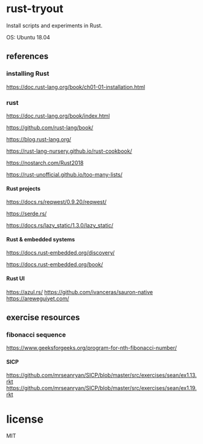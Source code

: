 # rust-tryout

Install scripts and experiments in Rust.

OS: Ubuntu 18.04

## references

### installing Rust

https://doc.rust-lang.org/book/ch01-01-installation.html

### rust

https://doc.rust-lang.org/book/index.html

https://github.com/rust-lang/book/

https://blog.rust-lang.org/

https://rust-lang-nursery.github.io/rust-cookbook/

https://nostarch.com/Rust2018

https://rust-unofficial.github.io/too-many-lists/

#### Rust projects

https://docs.rs/reqwest/0.9.20/reqwest/

https://serde.rs/

https://docs.rs/lazy_static/1.3.0/lazy_static/

#### Rust & embedded systems

https://docs.rust-embedded.org/discovery/

https://docs.rust-embedded.org/book/

#### Rust UI
https://azul.rs/
https://github.com/ivanceras/sauron-native
https://areweguiyet.com/

## exercise resources

### fibonacci sequence

https://www.geeksforgeeks.org/program-for-nth-fibonacci-number/

#### SICP

https://github.com/mrseanryan/SICP/blob/master/src/exercises/sean/ex1.13.rkt
https://github.com/mrseanryan/SICP/blob/master/src/exercises/sean/ex1.19.rkt

# license

MIT
